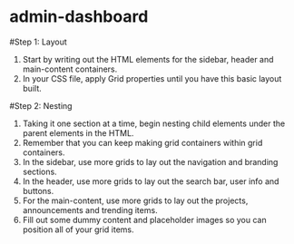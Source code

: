 # admin-dashboard

#Step 1: Layout

1. Start by writing out the HTML elements for the sidebar, header and main-content containers.
2. In your CSS file, apply Grid properties until you have this basic layout built.

#Step 2: Nesting

1. Taking it one section at a time, begin nesting child elements under the parent elements in the HTML.
2. Remember that you can keep making grid containers within grid containers.
3. In the sidebar, use more grids to lay out the navigation and branding sections.
4. In the header, use more grids to lay out the search bar, user info and buttons.
5. For the main-content, use more grids to lay out the projects, announcements and trending items.
6. Fill out some dummy content and placeholder images so you can position all of your grid items.

<!--
Icons:
<i class="fa-solid fa-magnifying-glass"></i>
<i class="fa-regular fa-bell-on"></i>

<i class="fa-regular fa-star"></i>
<i class="fa-regular fa-eye"></i>
<i class="fa-solid fa-share-from-square"></i>
-->
